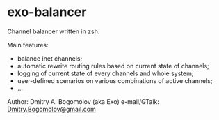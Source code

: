 exo-balancer
============

Channel balancer written in zsh.

Main features:
- balance inet channels;
- automatic rewrite routing rules based on current state of channels;
- logging of current state of every channels and whole system;
- user-defined scenarios on various combinations of active channels;
- ...

Author: Dmitry A. Bogomolov (aka Exo)
e-mail/GTalk: Dmitry.Bogomolov@gmail.com
